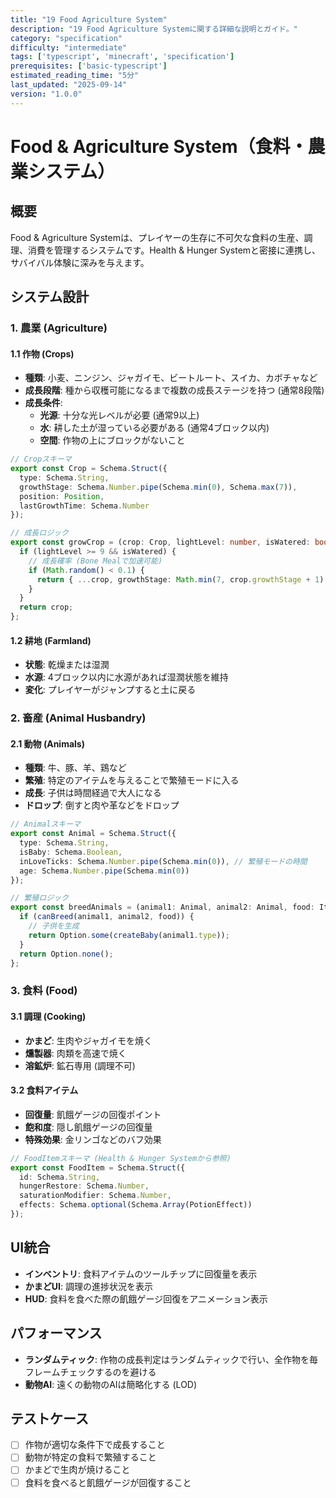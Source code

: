 ```yaml
---
title: "19 Food Agriculture System"
description: "19 Food Agriculture Systemに関する詳細な説明とガイド。"
category: "specification"
difficulty: "intermediate"
tags: ['typescript', 'minecraft', 'specification']
prerequisites: ['basic-typescript']
estimated_reading_time: "5分"
last_updated: "2025-09-14"
version: "1.0.0"
---
```


# Food & Agriculture System（食料・農業システム）

## 概要

Food & Agriculture Systemは、プレイヤーの生存に不可欠な食料の生産、調理、消費を管理するシステムです。Health & Hunger Systemと密接に連携し、サバイバル体験に深みを与えます。

## システム設計

### 1. 農業 (Agriculture)

#### 1.1 作物 (Crops)
- **種類**: 小麦、ニンジン、ジャガイモ、ビートルート、スイカ、カボチャなど
- **成長段階**: 種から収穫可能になるまで複数の成長ステージを持つ (通常8段階)
- **成長条件**:
    - **光源**: 十分な光レベルが必要 (通常9以上)
    - **水**: 耕した土が湿っている必要がある (通常4ブロック以内)
    - **空間**: 作物の上にブロックがないこと

```typescript
// Cropスキーマ
export const Crop = Schema.Struct({
  type: Schema.String,
  growthStage: Schema.Number.pipe(Schema.min(0), Schema.max(7)),
  position: Position,
  lastGrowthTime: Schema.Number
});

// 成長ロジック
export const growCrop = (crop: Crop, lightLevel: number, isWatered: boolean): Crop => {
  if (lightLevel >= 9 && isWatered) {
    // 成長確率 (Bone Mealで加速可能)
    if (Math.random() < 0.1) {
      return { ...crop, growthStage: Math.min(7, crop.growthStage + 1) };
    }
  }
  return crop;
};
```

#### 1.2 耕地 (Farmland)
- **状態**: 乾燥または湿潤
- **水源**: 4ブロック以内に水源があれば湿潤状態を維持
- **変化**: プレイヤーがジャンプすると土に戻る

### 2. 畜産 (Animal Husbandry)

#### 2.1 動物 (Animals)
- **種類**: 牛、豚、羊、鶏など
- **繁殖**: 特定のアイテムを与えることで繁殖モードに入る
- **成長**: 子供は時間経過で大人になる
- **ドロップ**: 倒すと肉や革などをドロップ

```typescript
// Animalスキーマ
export const Animal = Schema.Struct({
  type: Schema.String,
  isBaby: Schema.Boolean,
  inLoveTicks: Schema.Number.pipe(Schema.min(0)), // 繁殖モードの時間
  age: Schema.Number.pipe(Schema.min(0))
});

// 繁殖ロジック
export const breedAnimals = (animal1: Animal, animal2: Animal, food: Item): Option<BabyAnimal> => {
  if (canBreed(animal1, animal2, food)) {
    // 子供を生成
    return Option.some(createBaby(animal1.type));
  }
  return Option.none();
};
```

### 3. 食料 (Food)

#### 3.1 調理 (Cooking)
- **かまど**: 生肉やジャガイモを焼く
- **燻製器**: 肉類を高速で焼く
- **溶鉱炉**: 鉱石専用 (調理不可)

#### 3.2 食料アイテム
- **回復量**: 飢餓ゲージの回復ポイント
- **飽和度**: 隠し飢餓ゲージの回復量
- **特殊効果**: 金リンゴなどのバフ効果

```typescript
// FoodItemスキーマ (Health & Hunger Systemから参照)
export const FoodItem = Schema.Struct({
  id: Schema.String,
  hungerRestore: Schema.Number,
  saturationModifier: Schema.Number,
  effects: Schema.optional(Schema.Array(PotionEffect))
});
```

## UI統合

- **インベントリ**: 食料アイテムのツールチップに回復量を表示
- **かまどUI**: 調理の進捗状況を表示
- **HUD**: 食料を食べた際の飢餓ゲージ回復をアニメーション表示

## パフォーマンス

- **ランダムティック**: 作物の成長判定はランダムティックで行い、全作物を毎フレームチェックするのを避ける
- **動物AI**: 遠くの動物のAIは簡略化する (LOD)

## テストケース

- [ ] 作物が適切な条件下で成長すること
- [ ] 動物が特定の食料で繁殖すること
- [ ] かまどで生肉が焼けること
- [ ] 食料を食べると飢餓ゲージが回復すること
